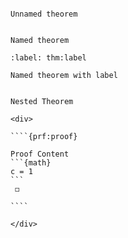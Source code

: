 <div>

```{prf:theorem} 

Unnamed theorem

```

</div>

<div>

```{prf:theorem} Named Theorem

Named theorem

```

</div>

<div>

```{prf:theorem} Named Theorem With Label
:label: thm:label

Named theorem with label

```

</div>

<div>

`````{prf:theorem} Name 1

Nested Theorem

<div>

````{prf:proof} 

Proof Content
```{math} 
c = 1
```
 ◻

````

</div>

`````

</div>